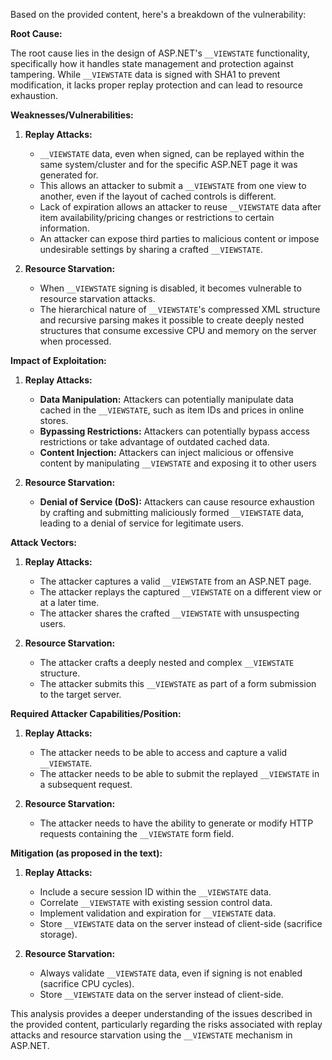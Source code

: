 Based on the provided content, here's a breakdown of the vulnerability:

**Root Cause:**

The root cause lies in the design of ASP.NET's `__VIEWSTATE` functionality, specifically how it handles state management and protection against tampering. While `__VIEWSTATE` data is signed with SHA1 to prevent modification, it lacks proper replay protection and can lead to resource exhaustion.

**Weaknesses/Vulnerabilities:**

1.  **Replay Attacks:**
    *   `__VIEWSTATE` data, even when signed, can be replayed within the same system/cluster and for the specific ASP.NET page it was generated for.
    *   This allows an attacker to submit a `__VIEWSTATE` from one view to another, even if the layout of cached controls is different.
    *   Lack of expiration allows an attacker to reuse `__VIEWSTATE` data after item availability/pricing changes or restrictions to certain information.
    *   An attacker can expose third parties to malicious content or impose undesirable settings by sharing a crafted `__VIEWSTATE`.

2.  **Resource Starvation:**
    *   When `__VIEWSTATE` signing is disabled, it becomes vulnerable to resource starvation attacks.
    *   The hierarchical nature of `__VIEWSTATE`'s compressed XML structure and recursive parsing makes it possible to create deeply nested structures that consume excessive CPU and memory on the server when processed.

**Impact of Exploitation:**

1.  **Replay Attacks:**
    *   **Data Manipulation:** Attackers can potentially manipulate data cached in the `__VIEWSTATE`, such as item IDs and prices in online stores.
    *   **Bypassing Restrictions:** Attackers can potentially bypass access restrictions or take advantage of outdated cached data.
    *   **Content Injection:** Attackers can inject malicious or offensive content by manipulating `__VIEWSTATE` and exposing it to other users

2.  **Resource Starvation:**
    *   **Denial of Service (DoS):** Attackers can cause resource exhaustion by crafting and submitting maliciously formed `__VIEWSTATE` data, leading to a denial of service for legitimate users.

**Attack Vectors:**

1.  **Replay Attacks:**
    *   The attacker captures a valid `__VIEWSTATE` from an ASP.NET page.
    *   The attacker replays the captured `__VIEWSTATE` on a different view or at a later time.
    *   The attacker shares the crafted `__VIEWSTATE` with unsuspecting users.

2.  **Resource Starvation:**
    *   The attacker crafts a deeply nested and complex `__VIEWSTATE` structure.
    *   The attacker submits this `__VIEWSTATE` as part of a form submission to the target server.

**Required Attacker Capabilities/Position:**

1.  **Replay Attacks:**
    *   The attacker needs to be able to access and capture a valid `__VIEWSTATE`.
    *   The attacker needs to be able to submit the replayed `__VIEWSTATE` in a subsequent request.

2.  **Resource Starvation:**
    *   The attacker needs to have the ability to generate or modify HTTP requests containing the `__VIEWSTATE` form field.

**Mitigation (as proposed in the text):**

1.  **Replay Attacks:**
    *   Include a secure session ID within the `__VIEWSTATE` data.
    *   Correlate `__VIEWSTATE` with existing session control data.
    *   Implement validation and expiration for `__VIEWSTATE` data.
    *   Store `__VIEWSTATE` data on the server instead of client-side (sacrifice storage).

2.  **Resource Starvation:**
    *   Always validate `__VIEWSTATE` data, even if signing is not enabled (sacrifice CPU cycles).
    *   Store `__VIEWSTATE` data on the server instead of client-side.

This analysis provides a deeper understanding of the issues described in the provided content, particularly regarding the risks associated with replay attacks and resource starvation using the `__VIEWSTATE` mechanism in ASP.NET.